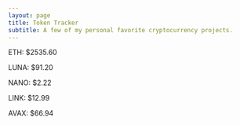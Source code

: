 ```yaml
---
layout: page
title: Token Tracker
subtitle: A few of my personal favorite cryptocurrency projects.
---
```


<!--BEGINCRYPTOINPUT-->
ETH: $2535.60

LUNA: $91.20

NANO: $2.22

LINK: $12.99

AVAX: $66.94

<!--ENDCRYPTOINPUT-->
